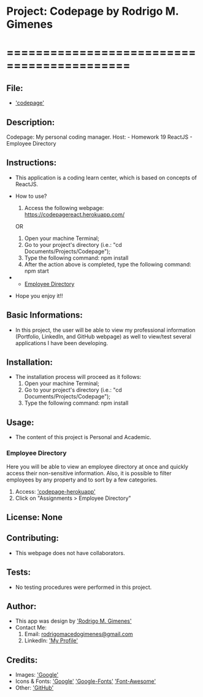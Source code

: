# Project: Codepage by Rodrigo M. Gimenes 
# ===========================================

  ## File:

  * ['codepage'](https://github.com/rodrigomgimenes/codepage)

  ## Description:
  Codepage: My personal coding manager.
            Host:
              - Homework 19 ReactJS - Employee Directory


  ## Instructions:

  * This application is a coding learn center, which is based on concepts of ReactJS.

  * How to use?
    1. Access the following webpage: https://codepagereact.herokuapp.com/
    
    OR 
    1. Open your machine Terminal;
    2. Go to your project's directory (i.e.: "cd Documents/Projects/Codepage");
    3. Type the following command: npm install
    4. After the action above is completed, type the following command: npm start
    
  * - [Employee Directory](#employee-directory)

  * Hope you enjoy it!!


  ## Basic Informations: 

  * In this project, the user will be able to view my professional information (Portfolio, LinkedIn, and GitHub webpage) as well to view/test several applications I have been developing.


  ## Installation:

  * The installation process will proceed as it follows:
    1. Open your machine Terminal;
    2. Go to your project's directory (i.e.: "cd Documents/Projects/Codepage");
    3. Type the following command: npm install


  ## Usage: 

  * The content of this project is Personal and Academic.


  ### Employee Directory

  Here you will be able to view an employee directory at once and quickly access their non-sensitive information. Also, it is possible to filter employees by any property and to sort by a few categories.

  1. Access: ['codepage-herokuapp'](https://codepagereact.herokuapp.com/)
  2. Click on "Assignments > Employee Directory"


  ## License: None


  ## Contributing:
  
  * This webpage does not have collaborators.
  
  
  ## Tests:

  * No testing procedures were performed in this project.

  ## Author:
  * This app was design by ['Rodrigo M. Gimenes'](https://avatars1.githubusercontent.com/u/59060046?v=4) 
  * Contact Me: 
    1. Email: rodrigomacedogimenes@gmail.com
    2. LinkedIn: ['My Profile'](https://www.linkedin.com/in/rodrigo-m-gimenes-b0a1a227/) 
  
  ## Credits:

  * Images:
        ['Google'](https://www.google.ca/)
  * Icons & Fonts:
        ['Google'](https://www.google.ca/)
        ['Google-Fonts'](https://fonts.google.com/)
        ['Font-Awesome'](https://fontawesome.com/?from=io)
  * Other:
        ['GitHub'](https://github.com/rodrigomgimenes)
  